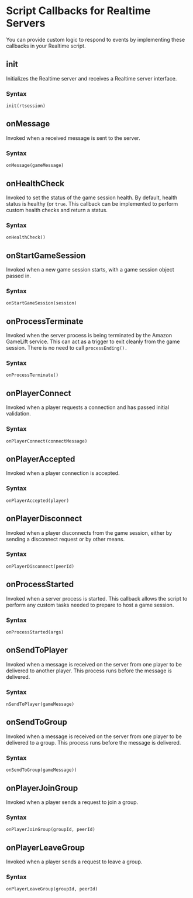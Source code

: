 # Script Callbacks for Realtime Servers<a name="realtime-script-callbacks"></a>

You can provide custom logic to respond to events by implementing these callbacks in your Realtime script\.

## init<a name="realtime-script-callback-init"></a>

Initializes the Realtime server and receives a Realtime server interface\. 

### Syntax<a name="realtime-script-callback-init-syntax"></a>

```
init(rtsession)
```

## onMessage<a name="realtime-script-callback-onmessage"></a>

Invoked when a received message is sent to the server\. 

### Syntax<a name="realtime-script-callback-onmessage-syntax"></a>

```
onMessage(gameMessage)
```

## onHealthCheck<a name="realtime-script-callback-onhealthcheck"></a>

Invoked to set the status of the game session health\. By default, health status is healthy \(or `true`\. This callback can be implemented to perform custom health checks and return a status\.

### Syntax<a name="realtime-script-callback-onhealthcheck-syntax"></a>

```
onHealthCheck()
```

## onStartGameSession<a name="realtime-script-callback-onstartgamesession"></a>

Invoked when a new game session starts, with a game session object passed in\.

### Syntax<a name="realtime-script-callback-onstartgamesession-syntax"></a>

```
onStartGameSession(session)
```

## onProcessTerminate<a name="realtime-script-callback-onprocessterminate"></a>

Invoked when the server process is being terminated by the Amazon GameLift service\. This can act as a trigger to exit cleanly from the game session\. There is no need to call `processEnding().`

### Syntax<a name="realtime-script-callback-onprocessterminate-syntax"></a>

```
onProcessTerminate()
```

## onPlayerConnect<a name="realtime-script-callback-onplayerconnect"></a>

Invoked when a player requests a connection and has passed initial validation\. 

### Syntax<a name="realtime-script-callback-onplayerconnect-syntax"></a>

```
onPlayerConnect(connectMessage)
```

## onPlayerAccepted<a name="realtime-script-callback-onplayeraccepted"></a>

Invoked when a player connection is accepted\.

### Syntax<a name="realtime-script-callback-onplayeraccepted-syntax"></a>

```
onPlayerAccepted(player)
```

## onPlayerDisconnect<a name="realtime-script-callback-onplayerdisconnect"></a>

Invoked when a player disconnects from the game session, either by sending a disconnect request or by other means\.

### Syntax<a name="realtime-script-callback-onplayerdisconnect-syntax"></a>

```
onPlayerDisconnect(peerId)
```

## onProcessStarted<a name="realtime-script-callback-onprocessstarted"></a>

Invoked when a server process is started\. This callback allows the script to perform any custom tasks needed to prepare to host a game session\. 

### Syntax<a name="realtime-script-callback-onprocessstarted-syntax"></a>

```
onProcessStarted(args)
```

## onSendToPlayer<a name="realtime-script-callback-onsendtoplayer"></a>

Invoked when a message is received on the server from one player to be delivered to another player\. This process runs before the message is delivered\. 

### Syntax<a name="realtime-script-callback-onsendtoplayer-syntax"></a>

```
nSendToPlayer(gameMessage)
```

## onSendToGroup<a name="realtime-script-callback-onsendtogroup"></a>

Invoked when a message is received on the server from one player to be delivered to a group\. This process runs before the message is delivered\. 

### Syntax<a name="realtime-script-callback-onsendtogroup-syntax"></a>

```
onSendToGroup(gameMessage))
```

## onPlayerJoinGroup<a name="realtime-script-callback-onplayerjoingroup"></a>

Invoked when a player sends a request to join a group\.

### Syntax<a name="realtime-script-callback-onplayerjoingroup-syntax"></a>

```
onPlayerJoinGroup(groupId, peerId)
```

## onPlayerLeaveGroup<a name="realtime-script-callback-onplayerleavegroup"></a>

Invoked when a player sends a request to leave a group\.

### Syntax<a name="realtime-script-callback-onplayerleavegroup-syntax"></a>

```
onPlayerLeaveGroup(groupId, peerId)
```